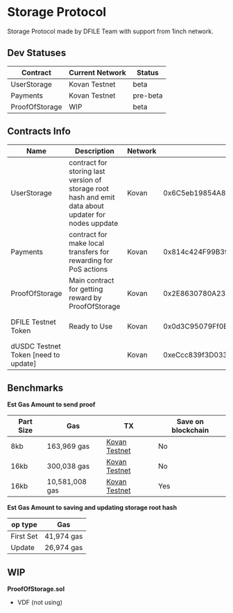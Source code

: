# Storage Protocol

Storage Protocol made by DFILE Team with support from 1inch network.

## Dev Statuses

|Contract|Current Network|Status
|---|---|---|
|UserStorage|Kovan Testnet|beta
|Payments|Kovan Testnet|pre-beta
|ProofOfStorage|WIP|beta


## Contracts Info

Name|Description|Network|Address|Updated
|---|---|---|---|---|
|UserStorage|contract for storing last version of storage root hash and emit data about updater for nodes uppdate|Kovan|0x6C5eb19854A80037C7E911128CFF13E81841A40F|May-26-2021 
|Payments|contract for make local transfers for rewarding for PoS actions|Kovan|0x814c424F99B39BA7D5AF62274022253a9a8df1C4|May-06-2021
|ProofOfStorage|Main contract for getting reward by ProofOfStorage|Kovan|0x2E8630780A231E8bCf12Ba1172bEB9055deEBF8B|May-22-2021
|DFILE Testnet Token|Ready to Use|Kovan|0x0d3C95079Ff0B4cf055a65EF4b63BbB047456848|May-21-2021
|dUSDC Testnet Token [need to update]||Kovan|0xeCcc839f3D03357be443D072660dbe307da0608C|May-21-2021

## Benchmarks

 **Est Gas Amount to send proof**
 
|Part Size|Gas|TX|Save on blockchain|
|---|---|---|---|
|8kb|163,969 gas|[Kovan Testnet](https://kovan.etherscan.io/tx/0xeeac74efd55becef0c70d4f0e599d37c43a848bcf2fbd6527f356e1e21282607)|No|
|16kb|300,038 gas|[Kovan Testnet](https://kovan.etherscan.io/tx/0xf48703c458954ba0e4609f18dce721a24a003db68565a9f354472e4edf687113)|No|
|16kb|10,581,008 gas|[Kovan Testnet](https://kovan.etherscan.io/tx/0xcdca6a4c3b8db736a4c75925255423bdffeddd4b12c38f3e68caa5b083c8f7fe)|Yes|

 **Est Gas Amount to saving and updating storage root hash**

|op type|Gas|
|---|---|
|First Set|41,974 gas|
|Update|26,974 gas|


## WIP 

 **ProofOfStorage.sol**

- VDF (not using)
